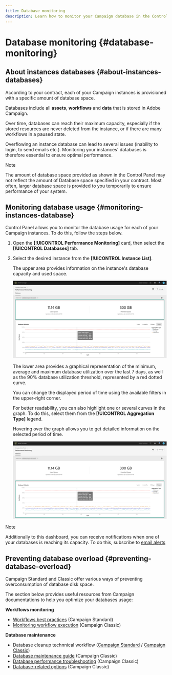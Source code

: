 ```yaml
---
title: Database monitoring
description: Learn how to monitor your Campaign database in the Control Panel
---
```


# Database monitoring {#database-monitoring}


## About instances databases {#about-instances-databases}

According to your contract, each of your Campaign instances is provisioned with a specific amount of database space.

Databases include all **assets**, **workflows** and **data** that is stored in Adobe Campaign.

Over time, databases can reach their maximum capacity, especially if the stored resources are never deleted from the instance, or if there are many workflows in a paused state.

Overflowing an instance database can lead to several issues (inability to login, to send emails etc.). Monitoring your instances' databases is therefore essential to ensure optimal performance.

>[!NOTE]
>
>The amount of database space provided as shown in the Control Panel may not reflect the amount of Database space specified in your contract. Most often, larger database space is provided to you temporarily to ensure performance of your system.

## Monitoring database usage {#monitoring-instances-database}

Control Panel allows you to monitor the database usage for each of your Campaign instances. To do this, follow the steps below.

1. Open the **[!UICONTROL Performance Monitoring]** card, then select the **[!UICONTROL Databases]** tab.

1. Select the desired instance from the **[!UICONTROL Instance List]**.

    The upper area provides information on the instance's database capacity and used space.

    ![](assets/databases_dashboard.png)

    The lower area provides a graphical representation of the minimum, average and maximum database utilization over the last 7 days, as well as the 90% database utilization threshold, represented by a red dotted curve.

    You can change the displayed period of time using the available filters in the upper-right corner.

    For better readability, you can also highlight one or several curves in the graph. To do this, select them from the  **[!UICONTROL Aggregation Type]** legend.

    Hovering over the graph allows you to get detailed information on the selected period of time.

    ![](assets/databases_dashboard_detail.png)

>[!NOTE]
>
>Additionally to this dashboard, you can receive notifications when one of your databases is reaching its capacity. To do this, subscribe to [email alerts](../../performance-monitoring/using/email-alerting.md)

## Preventing database overload {#preventing-database-overload}

Campaign Standard and Classic offer various ways of preventing overconsumption of database disk space.

The section below provides useful resources from Campaign documentations to help you optimize your databases usage:

**Workflows monitoring**

* [Workflows best practices](https://docs.adobe.com/content/help/en/campaign-standard/using/managing-processes-and-data/workflow-general-operation/best-practices-workflows.html) (Campaign Standard)
* [Monitoring workflow execution](https://docs.adobe.com/help/en/campaign-classic/using/automating-with-workflows/monitoring-workflows/monitoring-workflow-execution.html) (Campaign Classic)

**Database maintenance**

* Database cleanup technnical workflow ([Campaign Standard](https://docs.adobe.com/help/en/campaign-standard/using/administrating/application-settings/technical-workflows.html#list-of-technical-workflows) / [Campaign Classic](https://docs.adobe.com/help/en/campaign-classic/using/monitoring-campaign-classic/data-processing/database-cleanup-workflow.html))
* [Database maintenance guide](https://docs.adobe.com/content/help/en/campaign-classic/using/monitoring-campaign-classic/database-maintenance/recommendations.html) (Campaign Classic)
* [Database performance troubleshooting](https://docs.adobe.com/content/help/en/campaign-classic/using/monitoring-campaign-classic/troubleshooting/database-performances.html) (Campaign Classic)
* [Database-related options](https://docs.adobe.com/help/en/campaign-classic/using/installing-campaign-classic/appendices/configuring-campaign-options.html#database) (Campaign Classic)
